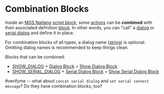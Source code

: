 # Combination Blocks

Inside an [MGS Natlang](../mgs/mgs_natlang) [script block](../mgs/script_block), some [actions](../actions) can be **combined** with their associated definition [block](../mgs/blocks). In other words, you can "call" a [dialog](../dialogs) or [serial dialog](../serial_dialogs) and define it in place.

For combination blocks of all types, a dialog name ([string](../mgs/variables_mgs#string)) is optional. Omitting dialog names is recommended to keep things clean.

Blocks that can be combined:

- [SHOW_DIALOG](../actions/SHOW_DIALOG) + [Dialog Block](../mgs/dialog_block) = [Show Dialog Block](../mgs/dialog_block#show-dialog-block)
- [SHOW_SERIAL_DIALOG](../actions/SHOW_SERIAL_DIALOG) + [Serial Dialog Block](../mgs/serial_dialog_block) = [Show Serial Dialog Block](../mgs/serial_dialog_block#show-serial-dialog-block)

#verifyme -- what about `concat serial dialog` and `set serial connect message`? Do they have combination blocks, too?
